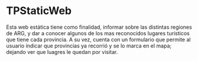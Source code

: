 # TPStaticWeb
Esta web estática tiene como finalidad, informar sobre las distintas regiones de ARG, y dar a conocer algunos de los mas reconocidos lugares turísticos que tiene cada provincia.
A su vez, cuenta con un formulario que permite al usuario indicar que provincias ya recorrió y se lo marca en el mapa; dejando ver que luagres le quedan por visitar.
